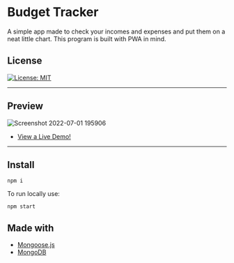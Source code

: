 # Budget Tracker
A simple app made to check your incomes and expenses and put them on a neat little chart. This program is built with PWA in mind.

## License

[![License: MIT](https://img.shields.io/badge/License-MIT-blue.svg)](https://opensource.org/licenses/MIT)
***

## Preview

![Screenshot 2022-07-01 195906](https://user-images.githubusercontent.com/98830462/176978676-7293b1b5-a548-4c22-bcb0-28b4c783e4ac.png)
- [View a Live Demo!](https://red-toonie-25937.herokuapp.com/)
***

## Install

```
npm i
```

To run locally use:

```
npm start
```

## Made with

- [Mongoose.js](https://mongoosejs.com/)
- [MongoDB](https://www.mongodb.com/)
